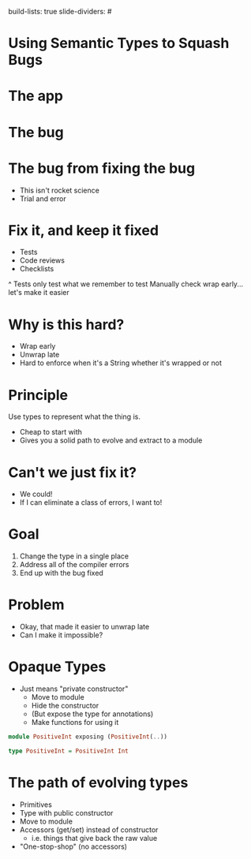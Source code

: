 build-lists: true
slide-dividers: #

# Using Semantic Types to Squash Bugs

# The app

# The bug

# The bug from fixing the bug

- This isn't rocket science
- Trial and error

# Fix it, and keep it fixed

- Tests
- Code reviews
- Checklists

^ Tests only test what we remember to test
Manually check wrap early...
let's make it easier

# Why is this hard?

- Wrap early
- Unwrap late
- Hard to enforce when it's a String whether it's wrapped or not

# Principle

Use types to represent what the thing is.

- Cheap to start with
- Gives you a solid path to evolve and extract to a module

# Can't we just fix it?

- We could!
- If I can eliminate a class of errors, I want to!

# Goal

1. Change the type in a single place
1. Address all of the compiler errors
1. End up with the bug fixed

# Problem

- Okay, that made it easier to unwrap late
- Can I make it impossible?

# Opaque Types

- Just means "private constructor"
  - Move to module
  - Hide the constructor
  - (But expose the type for annotations)
  - Make functions for using it

```haskell
module PositiveInt exposing (PositiveInt(..))

type PositiveInt = PositiveInt Int
```

# The path of evolving types

- Primitives
- Type with public constructor
- Move to module
- Accessors (get/set) instead of constructor
  - i.e. things that give back the raw value
- "One-stop-shop" (no accessors)
